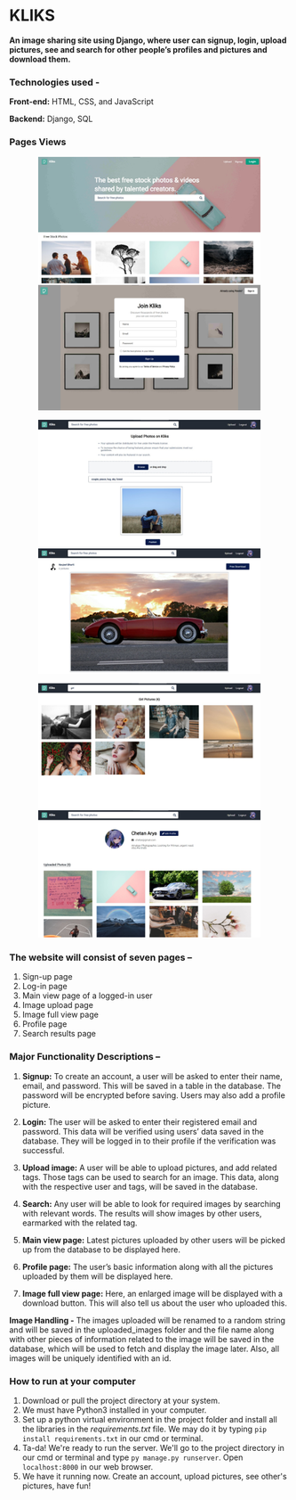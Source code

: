 # KLIKS
**An image sharing site using Django, where user can signup, login, upload pictures, see and search for other people’s profiles and pictures and download them.**

### Technologies used - 
**Front-end:** HTML, CSS, and JavaScript

**Backend:** Django, SQL

### Pages Views
<p align="center">
  <img src="https://raw.githubusercontent.com/navjeet-py/kliks/main/media/landing-page.jpeg" width="400" title="hover text">
  <img src="https://github.com/navjeet-py/kliks/blob/main/media/signup-page.jpeg" width="400" alt="accessibility text">
</p>
<p align="center">
  <img src="https://raw.githubusercontent.com/navjeet-py/kliks/main/media/upload-page.jpeg" width="400" title="hover text">
  <img src="https://github.com/navjeet-py/kliks/blob/main/media/imageview-page.jpeg" width="400" alt="accessibility text">
</p>
<p align="center">
  <img src="https://raw.githubusercontent.com/navjeet-py/kliks/main/media/search-page.jpeg" width="400" title="hover text">
  <img src="https://github.com/navjeet-py/kliks/blob/main/media/profile-page.jpeg" width="400" alt="accessibility text">
</p>


### The website will consist of seven pages –
1. Sign-up page
2. Log-in page
3. Main view page of a logged-in user
4. Image upload page
5. Image full view page
6. Profile page
7. Search results page


### Major Functionality Descriptions –
1. **Signup:** To create an account, a user will be asked to enter their name, email, and
password. This will be saved in a table in the database. The password will be encrypted
before saving. Users may also add a profile picture.

2. **Login:** The user will be asked to enter their registered email and password. This data will
be verified using users’ data saved in the database. They will be logged in to their profile
if the verification was successful.

3. **Upload image:** A user will be able to upload pictures, and add related tags. Those tags
can be used to search for an image. This data, along with the respective user and tags,
will be saved in the database.

4. **Search:** Any user will be able to look for required images by searching with relevant
words. The results will show images by other users, earmarked with the related tag.

5. **Main view page:** Latest pictures uploaded by other users will be picked up from the
database to be displayed here.

6. **Profile page:** The user’s basic information along with all the pictures uploaded by them
will be displayed here.

7. **Image full view page:** Here, an enlarged image will be displayed with a download
button. This will also tell us about the user who uploaded this. 

**Image Handling -** The images uploaded will be renamed to a random string and will be saved in
the uploaded_images folder and the file name along with other pieces of information related to
the image will be saved in the database, which will be used to fetch and display the image later.
Also, all images will be uniquely identified with an id.

### How to run at your computer
1. Download or pull the project directory at your system. 
2. We must have Python3 installed in your computer.
3. Set up a python virtual environment in the project folder and install all the libraries in the *requirements.txt* file. We may do it by typing `pip install requirements.txt` in our cmd or terminal.
4. Ta-da! We're ready to run the server. We'll go to the project directory in our cmd or terminal and type `py manage.py runserver`. Open `localhost:8000` in our web browser.
5. We have it running now. Create an account, upload pictures, see other's pictures, have fun!
